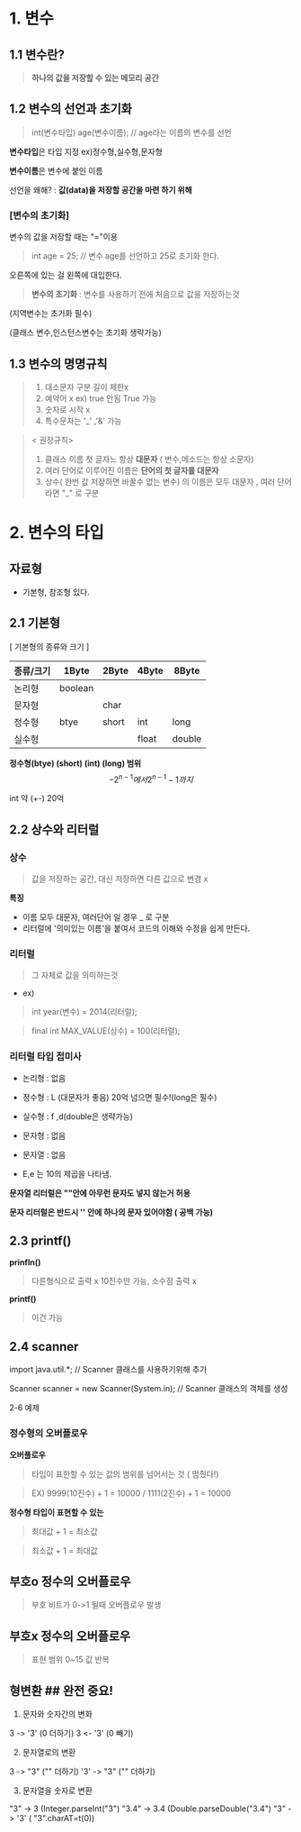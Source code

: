 # 1. 변수
## 1.1 변수란?
> **하나의 값을 저장할 수 있는 메모리 공간**
> 

## 1.2 변수의 선언과 초기화
> int(변수타입) age(변수이름); // age라는 이름의 변수를 선언

**변수타입**은 타입 지정 ex)정수형,실수형,문자형

**변수이름**은 변수에 붙인 이름

선언을 왜해? : **값(data)을 저장할 공간을 마련 하기 위해**


### [변수의 초기화]

변수의 값을 저장할 때는 "="이용

> int age = 25; // 변수 age를 선언하고 25로 초기화 한다.

오른쪽에 있는 걸 왼쪽에 대입한다.


> **변수의 초기화** : 변수를 사용하기 전에 처음으로 값을 저장하는것

(지역변수는 초기화 필수)

(클래스 변수,인스턴스변수는 초기화 생략가능)

## 1.3 변수의 명명규칙

> 1. 대소문자 구분 길이 제한x
> 2. 예약어 x ex) true 안됨 True 가능
> 3. 숫자로 시작 x
> 4. 특수문자는 '_' ,'&' 가능


> < 권장규칙>
> 1. 클래스 이름 첫 글자느 항상 **대문자** ( 변수,메소드는 항상 소문자)
> 2. 여러 단어로 이루어진 이름은 **단어의 첫 글자를 대문자**
> 3. 상수( 한번 값 저장하면 바꿀수 없는 변수) 의 이름은 모두 대문자 , 여러 단어라면 "_" 로 구분


# 2. 변수의 타입

## 자료형
- 기본형, 참조형 있다.

## 2.1 기본형

[ 기본형의 종류와 크기 ]
<!-- Table -->
|종류/크기|1Byte|2Byte|4Byte|8Byte|
|--|--|--|--|--|
|논리형|boolean||||
|문자형||char|||
|정수형|btye|short|int|long|
|실수형|||float|double|


**정수형(btye) (short) (int) (long) 범위** 
$$-2^{n-1}   에서    2^{n-1}-1    까지 $$

int 약 (+-) 20억


## 2.2 상수와 리터럴

### 상수
> 값을 저장하는 공간, 대신 저장하면 다른 값으로 변경 x

**특징**
- 이름 모두 대문자, 여러단어 일 경우 _ 로 구분
- 리터럴에 '의미있는 이름'을 붙여서 코드의 이해와 수정을 쉽게 만든다.

### 리터럴
> 그 자체로 값을 의미하는것

- ex)
> int year(변수) = 2014(리터럴);

> final int MAX_VALUE(상수) = 100(리터럴);

### 리터럴 타입 접미사

- 논리형 : 없음
- 정수형 : L (대문자가 좋음) 20억 넘으면 필수!(long은 필수)
- 실수형 : f ,d(double은 생략가능)
- 문자형 : 없음
- 문자열 : 없음

- E,e 는 10의 제곱을 나타냄.

**문자열 리터럴은 ""안에 아무런 문자도 넣지 않는거 허용**

**문자 리터럴은 반드시 '' 안에 하나의 문자 있어야함 ( 공백 가능)**

## 2.3 printf()

**prinfln()**
> 다른형식으로 출력 x 10진수만 가능, 소수점 출력 x

**printf()**
> 이건 가능

## 2.4 scanner

import java.util.*; // Scanner 클래스를 사용하기위해 추가

Scanner scanner = new Scanner(System.in); // Scanner 클래스의 객체를 생성

2-6 예제

### 정수형의 오버플로우
**오버플로우**
> 타입이 표한할 수 있는 값의 범위를 넘어서는 것 ( 멈췄다!)

> EX) 9999(10진수) + 1 = 10000 / 1111(2진수) + 1 = 10000

**정수형 타입이 표현할 수 있는**

> 최대값 + 1 = 최소값

> 최소값 + 1 = 최대값


## 부호o 정수의 오버플로우 ##
> 부호 비트가 0->1 될때 오버플로우 발생

## 부호x 정수의 오버플로우 ##
> 표현 범위 0~15 값 반복


## 형변환 ## 완전 중요!

1. 문자와 숫자간의 변화 

3 -> '3' (0 더하기)
3 <- '3' (0 빼기)

2. 문자열로의 변환

3 -> "3"  ("" 더하기)
'3' -> "3" ("" 더하기)

3. 문자열을 숫자로 변환

"3" -> 3 (Integer.parseInt("3")
"3.4" -> 3.4 (Double.parseDouble("3.4")
"3" -> '3' ( "3".charAT=t(0))











